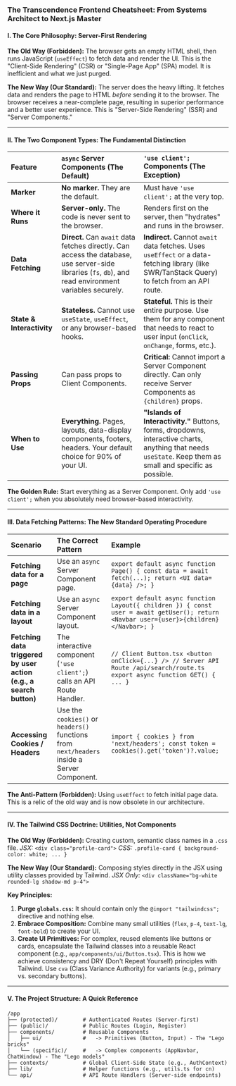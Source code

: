 ### **The Transcendence Frontend Cheatsheet: From Systems Architect to Next.js Master**

#### **I. The Core Philosophy: Server-First Rendering**

**The Old Way (Forbidden):**
The browser gets an empty HTML shell, then runs JavaScript (`useEffect`) to fetch data and render the UI. This is the "Client-Side Rendering" (CSR) or "Single-Page App" (SPA) model. It is inefficient and what we just purged.

**The New Way (Our Standard):**
The server does the heavy lifting. It fetches data and renders the page to HTML *before* sending it to the browser. The browser receives a near-complete page, resulting in superior performance and a better user experience. This is "Server-Side Rendering" (SSR) and "Server Components."

---

#### **II. The Two Component Types: The Fundamental Distinction**

| Feature | `async` Server Components (The Default) | `'use client';` Components (The Exception) |
| :--- | :--- | :--- |
| **Marker** | **No marker.** They are the default. | Must have `'use client';` at the very top. |
| **Where it Runs** | **Server-only.** The code is never sent to the browser. | Renders first on the server, then "hydrates" and runs in the browser. |
| **Data Fetching** | **Direct.** Can `await` data fetches directly. Can access the database, use server-side libraries (`fs`, `db`), and read environment variables securely. | **Indirect.** Cannot `await` data fetches. Uses `useEffect` or a data-fetching library (like SWR/TanStack Query) to fetch from an API route. |
| **State & Interactivity** | **Stateless.** Cannot use `useState`, `useEffect`, or any browser-based hooks. | **Stateful.** This is their entire purpose. Use them for any component that needs to react to user input (`onClick`, `onChange`, forms, etc.). |
| **Passing Props** | Can pass props to Client Components. | **Critical:** Cannot import a Server Component directly. Can only receive Server Components as `{children}` props. |
| **When to Use** | **Everything.** Pages, layouts, data-display components, footers, headers. Your default choice for 90% of your UI. | **"Islands of Interactivity."** Buttons, forms, dropdowns, interactive charts, anything that needs `useState`. Keep them as small and specific as possible. |

**The Golden Rule:** Start everything as a Server Component. Only add `'use client';` when you absolutely need browser-based interactivity.

---

#### **III. Data Fetching Patterns: The New Standard Operating Procedure**

| Scenario | The Correct Pattern | Example |
| :--- | :--- | :--- |
| **Fetching data for a page** | Use an `async` Server Component page. | `export default async function Page() { const data = await fetch(...); return <UI data={data} />; }` |
| **Fetching data in a layout** | Use an `async` Server Component layout. | `export default async function Layout({ children }) { const user = await getUser(); return <Navbar user={user}>{children}</Navbar>; }` |
| **Fetching data triggered by user action (e.g., a search button)** | The interactive component (`'use client';`) calls an API Route Handler. | `// Client Button.tsx <button onClick={...} /> // Server API Route /api/search/route.ts export async function GET() { ... }` |
| **Accessing Cookies / Headers** | Use the `cookies()` or `headers()` functions from `next/headers` inside a Server Component. | `import { cookies } from 'next/headers'; const token = cookies().get('token')?.value;` |

**The Anti-Pattern (Forbidden):** Using `useEffect` to fetch initial page data. This is a relic of the old way and is now obsolete in our architecture.

---

#### **IV. The Tailwind CSS Doctrine: Utilities, Not Components**

**The Old Way (Forbidden):**
Creating custom, semantic class names in a `.css` file.
*JSX:* `<div class="profile-card">`
*CSS:* `.profile-card { background-color: white; ... }`

**The New Way (Our Standard):**
Composing styles directly in the JSX using utility classes provided by Tailwind.
*JSX Only:* `<div className="bg-white rounded-lg shadow-md p-4">`

**Key Principles:**
1.  **Purge `globals.css`:** It should contain only the `@import "tailwindcss";` directive and nothing else.
2.  **Embrace Composition:** Combine many small utilities (`flex`, `p-4`, `text-lg`, `font-bold`) to create your UI.
3.  **Create UI Primitives:** For complex, reused elements like buttons or cards, encapsulate the Tailwind classes into a reusable React component (e.g., `app/components/ui/Button.tsx`). This is how we achieve consistency and DRY (Don't Repeat Yourself) principles with Tailwind. Use `cva` (Class Variance Authority) for variants (e.g., primary vs. secondary buttons).

---

#### **V. The Project Structure: A Quick Reference**

```
/app
├── (protected)/        # Authenticated Routes (Server-first)
├── (public)/           # Public Routes (Login, Register)
├── components/         # Reusable Components
│   ├── ui/             #   -> Primitives (Button, Input) - The "Lego bricks"
│   └── (specific)/     #   -> Complex components (AppNavbar, ChatWindow) - The "Lego models"
├── contexts/           # Global Client-Side State (e.g., AuthContext)
├── lib/                # Helper functions (e.g., utils.ts for cn)
└── api/                # API Route Handlers (Server-side endpoints)
```

